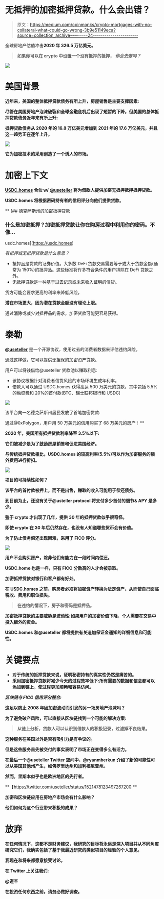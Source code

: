# 无抵押的加密抵押贷款。什么会出错？

> 原文：<https://medium.com/coinmonks/crypto-mortgages-with-no-collateral-what-could-go-wrong-3b9e51149eca?source=collection_archive---------24----------------------->

全球房地产估值冲击[](https://www.savills.com/impacts/market-trends/the-total-value-of-global-real-estate.html)**2020 年 326.5 万亿美元。**

> **如果你可以在 crypto 中设置一个没有抵押的抵押， ***你会去做吗？*****

**![](img/368710ab68ac41855dddfb27e720853b.png)**

# **美国背景**

**近年来，美国的整体抵押贷款债务有所上升，房屋销售是主要支撑因素:**

**尽管在美国房地产泡沫破裂和全球金融危机后出现了短暂的下降，但美国的总体抵押贷款债务近年来有所上升:**

**抵押贷款债务从 2020 年的 16.8 万亿美元增加到 2021 年的 17.6 万亿美元，并且这一趋势正在逐年上升。**

**![](img/e13f429ef0534bcf4d6528859a108c0e.png)**

**它为加密技术的采用创造了一个诱人的市场。**

# **加密上下文**

**[**USDC.homes**](https://usdc.homes) 合伙 w/ [@useteller](https://teller.org) 将为借款人提供加密无抵押抵押抵押贷款。**

**USDC.homes 将根据密码持有者的信用评分向他们提供贷款。**

**[](https://usdc.homes) [## 德克萨斯州的加密抵押贷款

### 什么是加密抵押？加密抵押贷款让你在购房过程中利用你的密码。不像…

usdc.homes](https://usdc.homes) 

*有抵押或无抵押贷款是什么意思？*

*   抵押品是贷款的证券价值。大多数 DeFi 贷款交易需要等于或大于贷款金额(通常为 150%)的抵押品。这些标准将许多符合条件的用户排除在 DeFi 贷款之外。
*   无抵押贷款是一种基于过去记录或未来收入证明的信贷。

贷方可能会要求更高的利率来降低风险。

**潜在市场更大，因为潜在贷款金额没有理论上限。**

通过消除或减少对抵押品的需求，加密贷款可能更容易获得。

# 泰勒

[**@useteller**](https://teller.org) 是一个开源协议，使用过去的消费者数据来评估违约风险。

通过这样做，它可以提供无担保的加密资产贷款。

用户可以将钱借给@useteller 贷款池以赚取利息:

*   该协议根据针对消费者信贷风险的市场环境生成年利率。
*   借款人可以通过 USDC.homes 获得高达 500 万美元的贷款，其中包括 5.5%的融资费和 20%的首付款(BTC、瑞士联邦银行和 USDC)

![](img/46369fd079be170cdb74299a7a22ec74.png)

该平台向一名德克萨斯州居民发放了首笔加密贷款:

通过@0xPolygon，用户用 50 万美元的信用购买了 68 万美元的房产！** 

**2020 年，美国所有抵押贷款利率降至 3.5%以下:**

**它们被减少是为了鼓励房屋销售和促进美国经济。**

**与传统抵押贷款相比，USDC.homes 的较高利率(5.5%)可以作为加密服务的额外费用进行折扣。**

**![](img/533d81ebe621a6300db63a567122e310.png)**

**项目的可持续性如何？**

**该平台的首付款被押上，而不是出售，赚取的收入可能用于偿还债务。**

**到目前为止，还没有关于@usteller protocol 将支付多少首付的细节& APY 是多少。**

**鉴于 crypto 才出现了几年，提供 30 年的抵押贷款似乎很奇怪。**

**即使 crypto 在 30 年后仍然存在，也没有人知道哪些货币会有价值。**

**为了防止债务偿还出现困难，采用了 FICO 评分。**

**![](img/e5bc1483c369e16b2ae70b5892985461.png)**

**用户不会购买房产，除非他们有能力在一段时间内偿还。**

**USDC.home 也是一样，只有 FICO 分数高的人才会被录取。**

**加密抵押贷款对银行和客户都有好处。**

**在 USDC.homes 之前，购房者必须将加密资产转换为法定资产，从而使自己面临税收、费用和职位损失。**

> **在违约的情况下，房子和密码是抵押品。**

**加密抵押贷款的主要威胁是波动性:如果用户的加密价值下降，个人需要在交易中投入额外的资金。**

**USDC.homes 和@useteller 都将提供有关追加保证金通知的详细信息和可能性。**

# **关键要点**

*   **对于传统的抵押贷款来说，证明秘密持有的真实性仍然是痛苦的。**
*   **采用加密抵押贷款将减少今天的过程效率低下:所有需要的数据和信息都可以添加到链上，使过程更加顺畅和容易访问。**

***区块链与 FICO 信用评分整合:***

**这足以防止 2008 年因加密波动而引发的另一场房地产泡沫吗？**

**为了避免破产风险，可以直接从区块链找到一个可能的解决方案:**

> **从链上分析，贷款人可以认识到借款人的积极记录，过滤掉不良结果。**

**这种服务在美国以外是否有吸引力是有争议的。**

**但是这些服务首先被交付的事实表明了市场正在变得多么有活力。**

**在最后一个@useteller Twitter 空间中，@ryanmberkun 介绍了新的可能性可以从美国其他州产生，如佛罗里达州和加利福尼亚州。**

**然而，里斯本似乎也是欧洲地区的先行者。**

**【https://twitter.com/useteller/status/1521478123497267200 **

**加密和区块链应用在房地产市场会有什么影响？**

**他们如何为这个行业带来积极的成果？**

# **放弃**

**在任何情况下，这都不是财务建议，我研究的目标将永远是深入项目并从不同角度研究它们，我确实包括了基于我最近研究的类似项目的经验的个人意见。**

**我现在和将来都愿意接受讨论。**

****在 Twitter 上关注我们:****

****@道辛****

****在投资任何东西之前，请务必做好调查**。**